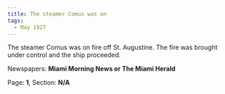 ```yaml
---  
title: The steamer Comus was on  
tags:  
  - May 1927  
---  
```

  
The steamer Comus was on fire off St. Augustine. The fire was brought under control and the ship proceeded.  
  
Newspapers: **Miami Morning News or The Miami Herald**  
  
Page: **1**, Section: **N/A** 
